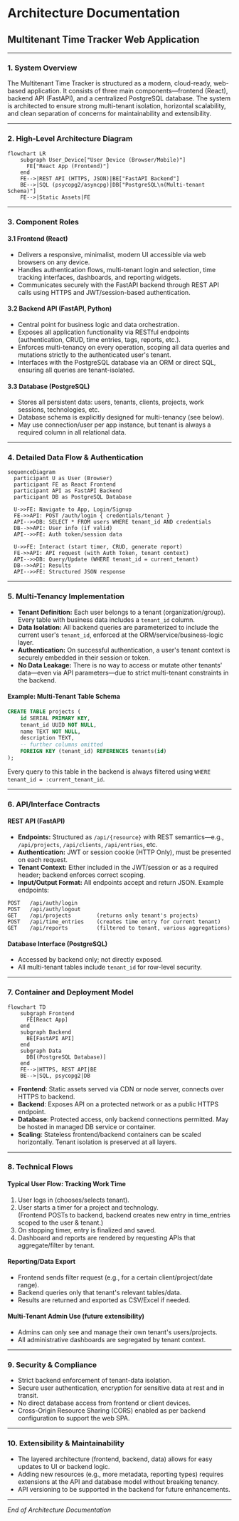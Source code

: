 # Architecture Documentation  
## Multitenant Time Tracker Web Application

---

### 1. System Overview

The Multitenant Time Tracker is structured as a modern, cloud-ready, web-based application. It consists of three main components—frontend (React), backend API (FastAPI), and a centralized PostgreSQL database. The system is architected to ensure strong multi-tenant isolation, horizontal scalability, and clean separation of concerns for maintainability and extensibility.

---

### 2. High-Level Architecture Diagram

```mermaid
flowchart LR
    subgraph User_Device["User Device (Browser/Mobile)"]
      FE["React App (Frontend)"]
    end
    FE-->|REST API (HTTPS, JSON)|BE["FastAPI Backend"]
    BE-->|SQL (psycopg2/asyncpg)|DB["PostgreSQL\n(Multi-tenant Schema)"]
    FE-->|Static Assets|FE
```

---

### 3. Component Roles

#### 3.1 Frontend (React)
- Delivers a responsive, minimalist, modern UI accessible via web browsers on any device.
- Handles authentication flows, multi-tenant login and selection, time tracking interfaces, dashboards, and reporting widgets.
- Communicates securely with the FastAPI backend through REST API calls using HTTPS and JWT/session-based authentication.

#### 3.2 Backend API (FastAPI, Python)
- Central point for business logic and data orchestration.
- Exposes all application functionality via RESTful endpoints (authentication, CRUD, time entries, tags, reports, etc.).
- Enforces multi-tenancy on every operation, scoping all data queries and mutations strictly to the authenticated user's tenant.
- Interfaces with the PostgreSQL database via an ORM or direct SQL, ensuring all queries are tenant-isolated.

#### 3.3 Database (PostgreSQL)
- Stores all persistent data: users, tenants, clients, projects, work sessions, technologies, etc.
- Database schema is explicitly designed for multi-tenancy (see below).
- May use connection/user per app instance, but tenant is always a required column in all relational data.

---

### 4. Detailed Data Flow & Authentication

```mermaid
sequenceDiagram
  participant U as User (Browser)
  participant FE as React Frontend
  participant API as FastAPI Backend
  participant DB as PostgreSQL Database

  U->>FE: Navigate to App, Login/Signup
  FE->>API: POST /auth/login { credentials/tenant }
  API-->>DB: SELECT * FROM users WHERE tenant_id AND credentials
  DB-->>API: User info (if valid)
  API-->>FE: Auth token/session data

  U->>FE: Interact (start timer, CRUD, generate report)
  FE->>API: API request (with Auth Token, tenant context)
  API-->>DB: Query/Update (WHERE tenant_id = current_tenant)
  DB-->>API: Results
  API-->>FE: Structured JSON response
```

---

### 5. Multi-Tenancy Implementation

- **Tenant Definition:** Each user belongs to a tenant (organization/group). Every table with business data includes a `tenant_id` column.
- **Data Isolation:** All backend queries are parameterized to include the current user's `tenant_id`, enforced at the ORM/service/business-logic layer.
- **Authentication:** On successful authentication, a user's tenant context is securely embedded in their session or token.
- **No Data Leakage:** There is no way to access or mutate other tenants' data—even via API parameters—due to strict multi-tenant constraints in the backend.

#### Example: Multi-Tenant Table Schema
```sql
CREATE TABLE projects (
    id SERIAL PRIMARY KEY,
    tenant_id UUID NOT NULL,
    name TEXT NOT NULL,
    description TEXT,
    -- further columns omitted
    FOREIGN KEY (tenant_id) REFERENCES tenants(id)
);
```
Every query to this table in the backend is always filtered using `WHERE tenant_id = :current_tenant_id`.

---

### 6. API/Interface Contracts

#### REST API (FastAPI)
- **Endpoints:** Structured as `/api/{resource}` with REST semantics—e.g., `/api/projects`, `/api/clients`, `/api/entries`, etc.
- **Authentication:** JWT or session cookie (HTTP Only), must be presented on each request.
- **Tenant Context:** Either included in the JWT/session or as a required header; backend enforces correct scoping.
- **Input/Output Format:** All endpoints accept and return JSON. Example endpoints:

```plaintext
POST   /api/auth/login
POST   /api/auth/logout
GET    /api/projects        (returns only tenant's projects)
POST   /api/time_entries    (creates time entry for current tenant)
GET    /api/reports         (filtered to tenant, various aggregations)
```

#### Database Interface (PostgreSQL)
- Accessed by backend only; not directly exposed.
- All multi-tenant tables include `tenant_id` for row-level security.

---

### 7. Container and Deployment Model

```mermaid
flowchart TD
    subgraph Frontend
      FE[React App]
    end
    subgraph Backend
      BE[FastAPI API]
    end
    subgraph Data
      DB[(PostgreSQL Database)]
    end
    FE-->|HTTPS, REST API|BE
    BE-->|SQL, psycopg2|DB
```

- **Frontend**: Static assets served via CDN or node server, connects over HTTPS to backend.
- **Backend**: Exposes API on a protected network or as a public HTTPS endpoint.
- **Database**: Protected access, only backend connections permitted. May be hosted in managed DB service or container.
- **Scaling**: Stateless frontend/backend containers can be scaled horizontally. Tenant isolation is preserved at all layers.

---

### 8. Technical Flows

#### Typical User Flow: Tracking Work Time
1. User logs in (chooses/selects tenant).
2. User starts a timer for a project and technology.  
   (Frontend POSTs to backend, backend creates new entry in time_entries scoped to the user & tenant.)
3. On stopping timer, entry is finalized and saved.
4. Dashboard and reports are rendered by requesting APIs that aggregate/filter by tenant.

#### Reporting/Data Export
- Frontend sends filter request (e.g., for a certain client/project/date range).
- Backend queries only that tenant's relevant tables/data.
- Results are returned and exported as CSV/Excel if needed.

#### Multi-Tenant Admin Use (future extensibility)
- Admins can only see and manage their own tenant's users/projects.
- All administrative dashboards are segregated by tenant context.

---

### 9. Security & Compliance

- Strict backend enforcement of tenant-data isolation.
- Secure user authentication, encryption for sensitive data at rest and in transit.
- No direct database access from frontend or client devices.
- Cross-Origin Resource Sharing (CORS) enabled as per backend configuration to support the web SPA.

---

### 10. Extensibility & Maintainability

- The layered architecture (frontend, backend, data) allows for easy updates to UI or backend logic.
- Adding new resources (e.g., more metadata, reporting types) requires extensions at the API and database model without breaking tenancy.
- API versioning to be supported in the backend for future enhancements.

---

*End of Architecture Documentation*
